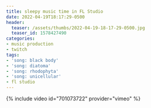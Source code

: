 ```yaml
---
title: sleepy music time in FL Studio
date: 2022-04-19T18:17:29-0500
header:
  teaser: /assets/thumbs/2022-04-19-18-17-29-0500.jpg
  teaser_id: 1578427490
categories:
- music production
- twitch
tags:
- 'song: black body'
- 'song: diatoma'
- 'song: rhodophyta'
- 'song: unicellular'
- fl studio
---
```

{% include video id="701073722" provider="vimeo" %}
